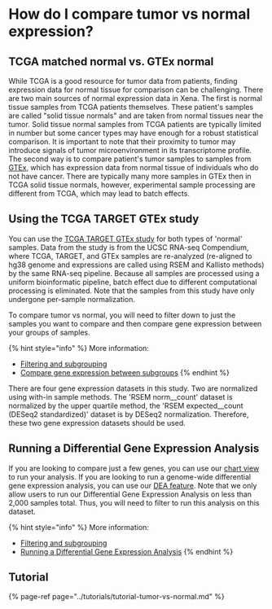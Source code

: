# How do I compare tumor vs normal expression?

## TCGA matched normal vs. GTEx normal

While TCGA is a good resource for tumor data from patients, finding expression data for normal tissue for comparison can be challenging. There are two main sources of normal expression data in Xena. The first is normal tissue samples from TCGA patients themselves. These patient's samples are called "solid tissue normals" and are taken from normal tissues near the tumor. Solid tissue normal samples from TCGA patients are typically limited in number but some cancer types may have enough for a robust statistical comparison. It is important to note that their proximity to tumor may introduce signals of tumor microenvironment in its transcriptome profile. The second way is to compare patient's tumor samples to samples from [GTEx](https://gtexportal.org/home/), which has expression data from normal tissue of individuals who do not have cancer. There are typically many more samples in GTEx then in TCGA solid tissue normals, however, experimental sample processing are different from TCGA, which may lead to batch effects.

## Using the  TCGA TARGET GTEx study

You can use the  [TCGA TARGET GTEx study](https://xenabrowser.net/?bookmark=057c5fe67d5d79488b843d7a6e1a9840) for both types of 'normal' samples. Data from the study is from the UCSC RNA-seq Compendium, where TCGA, TARGET, and GTEx samples are re-analyzed \(re-aligned to hg38 genome and expressions are called using RSEM and Kallisto methods\) by the same RNA-seq pipeline. Because all samples are processed using a uniform bioinformatic pipeline, batch effect due to different computational processing is eliminated. Note that the samples from this study have only undergone per-sample normalization.

To compare tumor vs normal, you will need to filter down to just the samples you want to compare and then compare gene expression between your groups of samples.

{% hint style="info" %}
More information:

* [Filtering and subgrouping](../overview-of-features/filter-and-subgrouping/)
* [Compare gene expression between subgroups](how-do-i-compare-gene-expression-between-subgroups.md)
{% endhint %}

There are four gene expression datasets in this study. Two are normalized using with-in sample methods. The 'RSEM norm\_\_count' dataset is normalized by the upper quartile method, the 'RSEM expected\_\_count \(DESeq2 standardized\)' dataset is by DESeq2 normalization. Therefore, these two gene expression datasets should be used.

## Running a Differential Gene Expression Analysis

If you are looking to compare just a few genes, you can use our [chart view](../overview-of-features/chart-view.md) to run your analysis. If you are looking to run a genome-wide differential gene expression analysis, you can use our [DEA feature](../overview-of-features/differential-gene-expression.md). Note that we only allow users to run our Differential Gene Expression Analysis on less than 2,000 samples total. Thus, you will need to filter to run this analysis on this dataset.

{% hint style="info" %}
More information:

* [Filtering and subgrouping](../overview-of-features/filter-and-subgrouping/)
* [Running a Differential Gene Expression Analysis](../overview-of-features/differential-gene-expression.md)
{% endhint %}

## Tutorial

{% page-ref page="../tutorials/tutorial-tumor-vs-normal.md" %}


